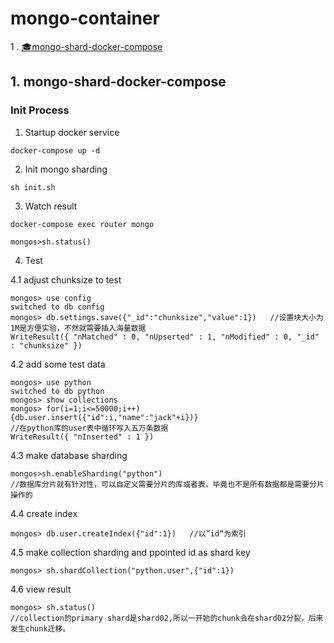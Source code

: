 # mongo-container


1 . [:mortar_board:mongo-shard-docker-compose](##1-mongo-shard-docker-compose)
## 1. mongo-shard-docker-compose

### Init Process

1. Startup docker service

```shell
docker-compose up -d
```

2. Init mongo sharding

```shell
sh init.sh
```
3. Watch result

```shell
docker-compose exec router mongo

mongos>sh.status()
```
4. Test

4.1 adjust chunksize to test
```shell
mongos> use config
switched to db config
mongos> db.settings.save({"_id":"chunksize","value":1})   //设置块大小为1M是方便实验，不然就需要插入海量数据
WriteResult({ "nMatched" : 0, "nUpserted" : 1, "nModified" : 0, "_id" : "chunksize" })
```

4.2 add some test data
```shell
mongos> use python
switched to db python
mongos> show collections
mongos> for(i=1;i<=50000;i++){db.user.insert({"id":i,"name":"jack"+i})}
//在python库的user表中循环写入五万条数据
WriteResult({ "nInserted" : 1 })
```

4.3 make database sharding
```shell
mongos>sh.enableSharding("python")
//数据库分片就有针对性，可以自定义需要分片的库或者表，毕竟也不是所有数据都是需要分片操作的
```

4.4 create index
```shell
mongos> db.user.createIndex({"id":1})   //以”id“为索引

```

4.5 make collection sharding and ppointed id as shard key
```shell
mongos> sh.shardCollection("python.user",{"id":1})

```

4.6 view result
```shell
mongos> sh.status()
//collection的primary shard是shard02,所以一开始的chunk会在shard02分裂，后来发生chunk迁移。
```
